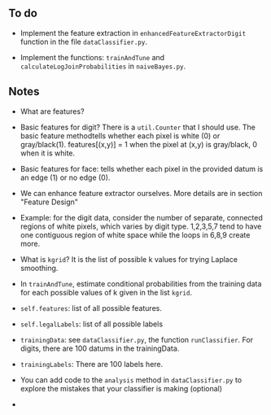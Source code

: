 ## To do

- Implement the feature extraction in
  `enhancedFeatureExtractorDigit` function in the file
  `dataClassifier.py`. 

- Implement the functions: `trainAndTune` and
  `calculateLogJoinProbabilities` in `naiveBayes.py`.


## Notes

- What are features?

- Basic features for digit? There is a `util.Counter` that I should
  use. The basic feature methodtells whether each pixel is white (0)
  or gray/black(1). features[(x,y)] = 1 when the pixel at (x,y) is
  gray/black, 0 when it is white. 

- Basic features for face: tells whether each pixel in the provided
  datum is an edge (1) or no edge (0).

- We can enhance feature extractor ourselves. More details are in
  section "Feature Design"

- Example: for the digit data, consider the number of separate,
  connected regions of white pixels, which varies by digit
  type. 1,2,3,5,7 tend to have one contiguous region of white space
  while the loops in 6,8,9 create more. 

- What is `kgrid`? It is the list of possible k values for trying
  Laplace smoothing. 

- In `trainAndTune`, estimate conditional probabilities from the
  training data for each possible values of k given in the list
  `kgrid`. 

- `self.features`: list of all possible features.

- `self.legalLabels`: list of all possible labels

- `trainingData`: see `dataClassifier.py`, the function
  `runClassifier`. For digits, there are 100 datums in the
  trainingData. 

- `trainingLabels`: There are 100 labels here. 

- You can add code to the `analysis` method in `dataClassifier.py` to
  explore the mistakes that your classifier is making (optional)

- 
